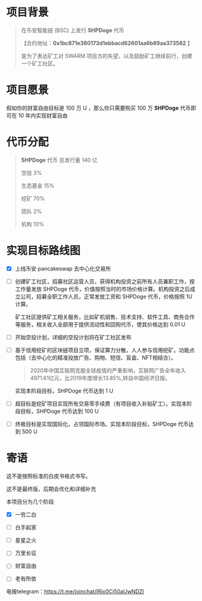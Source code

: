 # 项目背景

[^SHPDoge]: Super Hash Power Doge  超强算力狗 **|** 挖矿狗


> 在币安智能链 (BSC) 上发行 **SHPDoge** 代币
>
> 【合约地址：**0x1bc871e380173d1ebbacd62601aa6b89aa373582** 】 
>
> 是为了表达矿工对 SWARM 项目方的失望，以及鼓励矿工继续前行，创建一个矿工社区。

# 项目愿景

[^财富自由]: 简单说来，财富自由就是有足够多的时间和足够多的钱做你想做的事情。在“基本”的生活需求得到“持续”保障的前提下，有足够的资本可以“自由”的投入到“该”做的事情中。
[^SHPDoge 目标价 1 U]: **SHPDoge** 代币已经上架币安 pancakeswap 去中心化交易所，每个人实现财富自由的标准不一样，请根据自己的财富自由目标买入对应数量的 **SHPDoge** 代币，10 年以内实现财富自由


假如你的财富自由目标是 100 万 U ，那么你只需要购买 100 万 **SHPDoge** 代币即可在 10 年内实现财富自由


# 代币分配

>  **SHPDoge** 代币 总发行量 140 亿
>
> 空投 3%
>
> 生态基金 15%
>
> 挖矿 70%
>
> 团队 2%
>
> 机构 10%



# 实现目标路线图

- [x] 上线币安 pancakeswap 去中心化交易所

- [ ] 创建矿工社区，招募社区运营人员，获得机构投资之前所有人员兼职工作，按工作量发放 SHPDoge 代币，价值按照当时的市场价格计算。机构投资之后成立公司，招募全职工作人员，正常发放工资和 SHPDoge 代币，价格按照 1U 计算。

  矿工社区提供矿工相关服务，比如矿机销售、技术支持、软件工具、商务合作等服务，相关收入全部用于提供流动性和回购代币，使其价格达到 0.01 U

- [ ] 开始空投计划，详细的空投计划将在矿工社区发布

- [ ] 基于信用挖矿的区块链项目立项，保证算力分散，人人参与信用挖矿。功能点包括（去中心化的精准投放广告、购物、短信、盲盒、NFT相结合）。

  > 2020年中国互联网克服全球疫情的严重影响，互联网广告全年收入4971.61亿元，比2019年度增长13.85%,转自中国经济日报。

  实现本阶段目标，SHPDoge 代币达到 1 U

- [ ] 超目标是挖矿项目实现所有交易零手续费（有项目收入补贴矿工）。实现本阶段目标，SHPDoge 代币达到 100 U

- [ ] 终极目标是实现国际化，占领国际市场。实现本阶段目标，SHPDoge 代币达到 500 U

# 寄语

这不是按照标准的白皮书格式书写。

这不是最终版，后期会优化和详细补充

本项目分为几个阶段

- [x] 一穷二白
- [ ] 白手起家
- [ ] 星星之火
- [ ] 万里长征
- [ ] 财富自由
- [ ] 老有所依



电报telegram：https://t.me/joinchat/IRix0Cj50aUwNDZl
